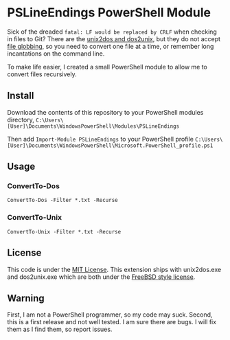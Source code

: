 # PSLineEndings PowerShell Module

Sick of the dreaded `fatal: LF would be replaced by CRLF` when checking in files to Git?
There are the [unix2dos and dos2unix](http://dos2unix.sourceforge.net/), but they do not accept
[file globbing](http://man7.org/linux/man-pages/man7/glob.7.html), so you need to convert one
file at a time, or remember long incantations on the command line.

To make life easier, I created a small PowerShell module to allow me to convert files
recursively.

## Install

Download the contents of this repository to your PowerShell modules directory, 
`C:\Users\[User]\Documents\WindowsPowerShell\Modules\PSLineEndings` 

Then add `Import-Module PSLineEndings` to your PowerShell profile 
`C:\Users\[User]\Documents\WindowsPowerShell\Microsoft.PowerShell_profile.ps1`

## Usage

### ConvertTo-Dos

```posh
ConvertTo-Dos -Filter *.txt -Recurse
```

### ConvertTo-Unix

```posh
ConvertTo-Unix -Filter *.txt -Recurse
```

## License

This code is under the [MIT License](LICENSE). This extension ships with unix2dos.exe and dos2unix.exe
which are both under the [FreeBSD style license](bin/COPYING.txt).

## Warning

First, I am not a PowerShell programmer, so my code may suck. Second, this is a
first release and not well tested. I am sure there are bugs. I will fix them as I find
them, so report issues.

